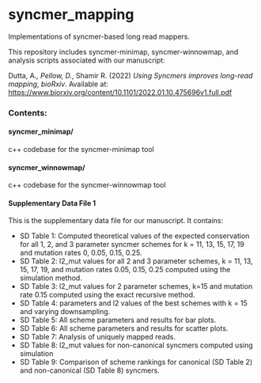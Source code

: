 # syncmer_mapping
Implementations of syncmer-based long read mappers.

This repository includes syncmer-minimap, syncmer-winnowmap, and analysis scripts associated with our manuscript:

Dutta, A.*, Pellow, D.*, Shamir R. (2022) _Using Syncmers improves long-read mapping_, _bioRxiv_. Available at: https://www.biorxiv.org/content/10.1101/2022.01.10.475696v1.full.pdf 

### Contents:
#### syncmer_minimap/
c++ codebase for the syncmer-minimap tool
#### syncmer_winnowmap/
c++ codebase for the syncmer-winnowmap tool
#### Supplementary Data File 1
This is the supplementary data file for our manuscript. It contains:
- SD Table 1: Computed theoretical values of the expected conservation for all 1, 2, and 3 parameter syncmer schemes for k = 11, 13, 15, 17, 19 and mutation rates 0, 0.05, 0.15, 0.25.
- SD Table 2: l2_mut values for all 2 and 3 parameter schemes, k = 11, 13, 15, 17, 19, and mutation rates 0.05, 0.15, 0.25 computed using the simulation method.
- SD Table 3: l2_mut values for 2 parameter schemes, k=15 and mutation rate 0.15 computed using the exact recursive method.
- SD Table 4: parameters and l2 values of the best schemes with k = 15 and varying downsampling.
- SD Table 5: All scheme parameters and results for bar plots.
- SD Table 6: All scheme parameters and results for scatter plots.
- SD Table 7: Analysis of uniquely mapped reads.
- SD Table 8: l2_mut values for non-canonical syncmers computed using simulation
- SD Table 9: Comparison of scheme rankings for canonical (SD Table 2) and non-canonical (SD Table 8) syncmers.
